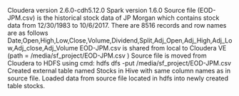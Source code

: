 Cloudera version 2.6.0-cdh5.12.0
Spark version 1.6.0
Source file (EOD-JPM.csv) is the historical stock data of JP Morgan which contains stock data from 12/30/1983 to 10/6/2017. There are 8516 records and row names are as follows Date,Open,High,Low,Close,Volume,Dividend,Split,Adj_Open,Adj_High,Adj_Low,Adj_close,Adj_Volume
EOD-JPM.csv is shared from local to Cloudera VE (path = /media/sf_project/EOD-JPM.csv )
Source file is moved from Cloudera to HDFS using cmd: hdfs dfs -put /media/sf_project/EOD-JPM.csv
Created external table named Stocks in Hive with same column names as in source file.
Loaded data from source file located in hdfs into newly created table stocks. 



